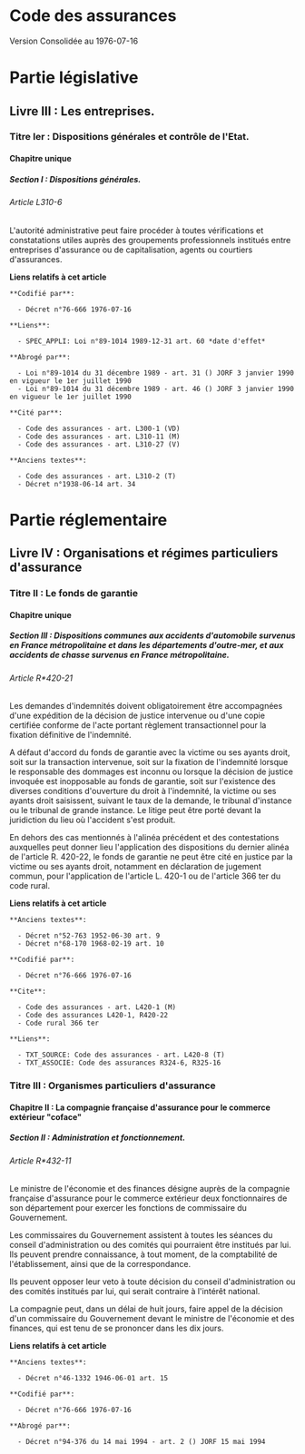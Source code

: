 # Code des assurances  
Version Consolidée au 1976-07-16

# Partie législative

## Livre III : Les entreprises.

### Titre Ier : Dispositions générales et contrôle de l'Etat.

#### Chapitre unique

##### Section I : Dispositions générales.

###### Article L310-6

L'autorité administrative peut faire procéder à toutes vérifications et constatations utiles auprès des groupements
professionnels institués entre entreprises d'assurance ou de capitalisation, agents ou courtiers d'assurances.

**Liens relatifs à cet article**

	**Codifié par**:

	  - Décret n°76-666 1976-07-16

	**Liens**:

	  - SPEC_APPLI: Loi n°89-1014 1989-12-31 art. 60 *date d'effet*

	**Abrogé par**:

	  - Loi n°89-1014 du 31 décembre 1989 - art. 31 () JORF 3 janvier 1990 en vigueur le 1er juillet 1990
	  - Loi n°89-1014 du 31 décembre 1989 - art. 46 () JORF 3 janvier 1990 en vigueur le 1er juillet 1990

	**Cité par**:

	  - Code des assurances - art. L300-1 (VD)
	  - Code des assurances - art. L310-11 (M)
	  - Code des assurances - art. L310-27 (V)

	**Anciens textes**:

	  - Code des assurances - art. L310-2 (T)
	  - Décret n°1938-06-14 art. 34


# Partie réglementaire

## Livre IV : Organisations et régimes particuliers d'assurance

### Titre II : Le fonds de garantie

#### Chapitre unique

##### Section III : Dispositions communes aux accidents d'automobile survenus en France métropolitaine et dans les départements d'outre-mer, et aux accidents de chasse survenus en France métropolitaine.

###### Article R*420-21

Les demandes d'indemnités doivent obligatoirement être accompagnées d'une expédition de la décision de justice intervenue ou
d'une copie certifiée conforme de l'acte portant règlement transactionnel pour la fixation définitive de l'indemnité.

A défaut d'accord du fonds de garantie avec la victime ou ses ayants droit, soit sur la transaction intervenue, soit sur la
fixation de l'indemnité lorsque le responsable des dommages est inconnu ou lorsque la décision de justice invoquée est
inopposable au fonds de garantie, soit sur l'existence des diverses conditions d'ouverture du droit à l'indemnité, la victime
ou ses ayants droit saisissent, suivant le taux de la demande, le tribunal d'instance ou le tribunal de grande instance. Le
litige peut être porté devant la juridiction du lieu où l'accident s'est produit.

En dehors des cas mentionnés à l'alinéa précédent et des contestations auxquelles peut donner lieu l'application des
dispositions du dernier alinéa de l'article R. 420-22, le fonds de garantie ne peut être cité en justice par la victime ou
ses ayants droit, notamment en déclaration de jugement commun, pour l'application de l'article L. 420-1 ou de l'article 366
ter du code rural.

**Liens relatifs à cet article**

	**Anciens textes**:

	  - Décret n°52-763 1952-06-30 art. 9
	  - Décret n°68-170 1968-02-19 art. 10

	**Codifié par**:

	  - Décret n°76-666 1976-07-16

	**Cite**:

	  - Code des assurances - art. L420-1 (M)
	  - Code des assurances L420-1, R420-22
	  - Code rural 366 ter

	**Liens**:

	  - TXT_SOURCE: Code des assurances - art. L420-8 (T)
	  - TXT_ASSOCIE: Code des assurances R324-6, R325-16


### Titre III : Organismes particuliers d'assurance

#### Chapitre II : La compagnie française d'assurance pour le commerce extérieur "coface"

##### Section II : Administration et fonctionnement.

###### Article R*432-11

Le ministre de l'économie et des finances désigne auprès de la compagnie française d'assurance pour le commerce extérieur
deux fonctionnaires de son département pour exercer les fonctions de commissaire du Gouvernement.

Les commissaires du Gouvernement assistent à toutes les séances du conseil d'administration ou des comités qui pourraient
être institués par lui. Ils peuvent prendre connaissance, à tout moment, de la comptabilité de l'établissement, ainsi que de
la correspondance.

Ils peuvent opposer leur veto à toute décision du conseil d'administration ou des comités institués par lui, qui serait
contraire à l'intérêt national.

La compagnie peut, dans un délai de huit jours, faire appel de la décision d'un commissaire du Gouvernement devant le
ministre de l'économie et des finances, qui est tenu de se prononcer dans les dix jours.

**Liens relatifs à cet article**

	**Anciens textes**:

	  - Décret n°46-1332 1946-06-01 art. 15

	**Codifié par**:

	  - Décret n°76-666 1976-07-16

	**Abrogé par**:

	  - Décret n°94-376 du 14 mai 1994 - art. 2 () JORF 15 mai 1994


